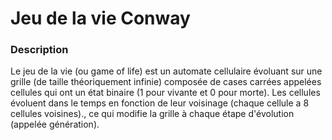 # Jeu de la vie Conway

### Description
Le jeu de la vie (ou game of life) est un automate cellulaire évoluant sur une grille (de taille théoriquement infinie)
composée de cases carrées appelées cellules qui ont un état binaire (1 pour vivante et 0 pour morte). Les cellules
évoluent dans le temps en fonction de leur voisinage (chaque cellule a 8 cellules voisines)., ce qui modifie la grille
à chaque étape d'évolution (appelée génération).